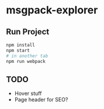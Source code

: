 # msgpack-explorer

## Run Project

```sh
npm install
npm start
# in another tab
npm run webpack
```

## TODO

- Hover stuff
- Page header for SEO?
